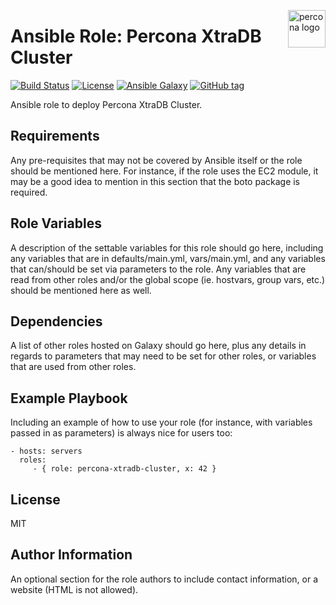<p><img src="https://cdn.worldvectorlogo.com/logos/percona.svg" alt="percona logo" title="percona" align="right" height="60" /></p>

Ansible Role: Percona XtraDB Cluster
====================================

[![Build Status](https://travis-ci.org/bborysenko/ansible_role_percona_xtradb_cluster.svg?branch=master)](https://travis-ci.org/bborysenko/ansible_role_percona_xtradb_cluster)
[![License](https://img.shields.io/badge/license-MIT%20License-brightgreen.svg)](https://opensource.org/licenses/MIT)
[![Ansible Galaxy](https://img.shields.io/badge/ansible--galaxy-bborysenko.percona__xtradb__cluster-blue.svg)](https://galaxy.ansible.com/bborysenko/percona_xtradb_cluster)
[![GitHub tag](https://img.shields.io/github/tag/bborysenko/ansible_role_percona_xtradb_cluster.svg)](https://github.com/bborysenko/ansible_role_percona_xtradb_cluster/tags)

Ansible role to deploy Percona XtraDB Cluster.

Requirements
------------

Any pre-requisites that may not be covered by Ansible itself or the role should
be mentioned here. For instance, if the role uses the EC2 module, it may be a
good idea to mention in this section that the boto package is required.

Role Variables
--------------

A description of the settable variables for this role should go here, including
any variables that are in defaults/main.yml, vars/main.yml, and any variables
that can/should be set via parameters to the role. Any variables that are read
from other roles and/or the global scope (ie. hostvars, group vars, etc.) should
be mentioned here as well.

Dependencies
------------

A list of other roles hosted on Galaxy should go here, plus any details in
regards to parameters that may need to be set for other roles, or variables that
are used from other roles.

Example Playbook
----------------

Including an example of how to use your role (for instance, with variables
passed in as parameters) is always nice for users too:

    - hosts: servers
      roles:
         - { role: percona-xtradb-cluster, x: 42 }

License
-------

MIT

Author Information
------------------

An optional section for the role authors to include contact information, or a
website (HTML is not allowed).
